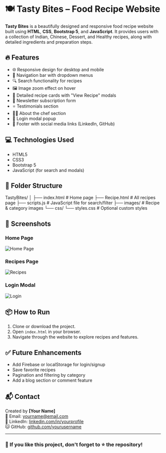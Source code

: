# 🍽️ Tasty Bites – Food Recipe Website

**Tasty Bites** is a beautifully designed and responsive food recipe website built using **HTML**, **CSS**, **Bootstrap 5**, and **JavaScript**. It provides users with a collection of Indian, Chinese, Dessert, and Healthy recipes, along with detailed ingredients and preparation steps.

## 🔥 Features

- 🌐 Responsive design for desktop and mobile
- 🧭 Navigation bar with dropdown menus
- 🔍 Search functionality for recipes
- 🖼️ Image zoom effect on hover
- 📄 Detailed recipe cards with "View Recipe" modals
- 📝 Newsletter subscription form
- ⭐ Testimonials section
- 🧑‍🍳 About the chef section
- 🔐 Login modal popup
- 🦶 Footer with social media links (LinkedIn, GitHub)

## 💻 Technologies Used

- HTML5
- CSS3
- Bootstrap 5
- JavaScript (for search and modals)

## 📂 Folder Structure

TastyBites/
│
├── index.html # Home page
├── Recipe.html # All recipes page
├── scripts.js # JavaScript file for search/filter
├── images/ # Recipe & category images
└── css/
└── styles.css # Optional custom styles

## 📸 Screenshots

### Home Page
![Home Page](screenshots/home.png)

### Recipes Page
![Recipes](screenshots/recipes.png)

### Login Modal
![Login](screenshots/login.png)

## 📦 How to Run

1. Clone or download the project.
2. Open `index.html` in your browser.
3. Navigate through the website to explore recipes and features.

## ✅ Future Enhancements

- Add Firebase or localStorage for login/signup
- Save favorite recipes
- Pagination and filtering by category
- Add a blog section or comment feature

## 📬 Contact

Created by **[Your Name]**  
📧 Email: yourname@email.com  
🔗 LinkedIn: [linkedin.com/in/yourprofile](https://linkedin.com/in/yourprofile)  
🐱 GitHub: [github.com/yourusername](https://github.com/yourusername)

---

### 💖 If you like this project, don't forget to ⭐ the repository!

